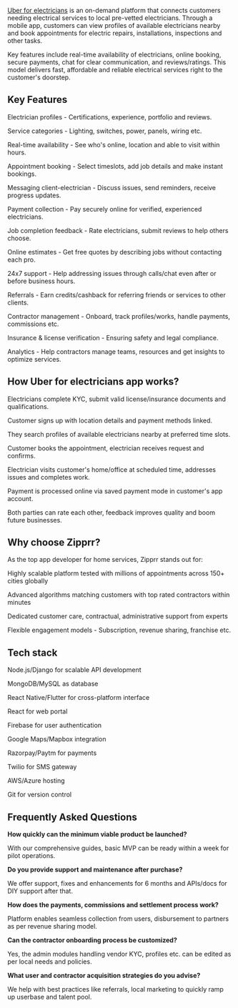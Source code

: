 <a href="https://zipprr.com/uber-for-electricians/">Uber for electricians</a> is an on-demand platform that connects customers needing electrical services to local pre-vetted electricians. Through a mobile app, customers can view profiles of available electricians nearby and book appointments for electric repairs, installations, inspections and other tasks.

Key features include real-time availability of electricians, online booking, secure payments, chat for clear communication, and reviews/ratings. This model delivers fast, affordable and reliable electrical services right to the customer's doorstep.

<h2><b>Key Features</b></h2>

Electrician profiles - Certifications, experience, portfolio and reviews.

Service categories - Lighting, switches, power, panels, wiring etc.

Real-time availability - See who's online, location and able to visit within hours.

Appointment booking - Select timeslots, add job details and make instant bookings.

Messaging client-electrician - Discuss issues, send reminders, receive progress updates.

Payment collection - Pay securely online for verified, experienced electricians.

Job completion feedback - Rate electricians, submit reviews to help others choose.

Online estimates - Get free quotes by describing jobs without contacting each pro.

24x7 support - Help addressing issues through calls/chat even after or before business hours.

Referrals - Earn credits/cashback for referring friends or services to other clients.

Contractor management - Onboard, track profiles/works, handle payments, commissions etc.

Insurance & license verification - Ensuring safety and legal compliance.

Analytics - Help contractors manage teams, resources and get insights to optimize services.

<h2><b>How Uber for electricians app works?</b></h2>

Electricians complete KYC, submit valid license/insurance documents and qualifications.

Customer signs up with location details and payment methods linked.

They search profiles of available electricians nearby at preferred time slots.

Customer books the appointment, electrician receives request and confirms.

Electrician visits customer's home/office at scheduled time, addresses issues and completes work.

Payment is processed online via saved payment mode in customer's app account.

Both parties can rate each other, feedback improves quality and boom future businesses.

<h2><b>Why choose Zipprr?</b></h2>

As the top app developer for home services, Zipprr stands out for:

Highly scalable platform tested with millions of appointments across 150+ cities globally

Advanced algorithms matching customers with top rated contractors within minutes

Dedicated customer care, contractual, administrative support from experts

Flexible engagement models - Subscription, revenue sharing, franchise etc.

<h2><b>Tech stack</b></h2>

Node.js/Django for scalable API development

MongoDB/MySQL as database

React Native/Flutter for cross-platform interface

React for web portal

Firebase for user authentication

Google Maps/Mapbox integration

Razorpay/Paytm for payments

Twilio for SMS gateway

AWS/Azure hosting

Git for version control

<h2><b>Frequently Asked Questions</b></h2>

**How quickly can the minimum viable product be launched?**

With our comprehensive guides, basic MVP can be ready within a week for pilot operations.

**Do you provide support and maintenance after purchase?**

We offer support, fixes and enhancements for 6 months and APIs/docs for DIY support after that.

**How does the payments, commissions and settlement process work?**

Platform enables seamless collection from users, disbursement to partners as per revenue sharing model.

**Can the contractor onboarding process be customized?**

Yes, the admin modules handling vendor KYC, profiles etc. can be edited as per local needs and policies.

**What user and contractor acquisition strategies do you advise?**

We help with best practices like referrals, local marketing to quickly ramp up userbase and talent pool.
